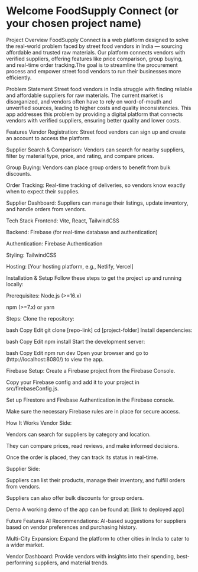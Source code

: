 # Welcome FoodSupply Connect (or your chosen project name)
Project Overview
FoodSupply Connect is a web platform designed to solve the real-world problem faced by street food vendors in India — sourcing affordable and trusted raw materials. Our platform connects vendors with verified suppliers, offering features like price comparison, group buying, and real-time order tracking.The goal is to streamline the procurement process and empower street food vendors to run their businesses more efficiently.

Problem Statement
Street food vendors in India struggle with finding reliable and affordable suppliers for raw materials. The current market is disorganized, and vendors often have to rely on word-of-mouth and unverified sources, leading to higher costs and quality inconsistencies. This app addresses this problem by providing a digital platform that connects vendors with verified suppliers, ensuring better quality and lower costs.

Features
Vendor Registration: Street food vendors can sign up and create an account to access the platform.

Supplier Search & Comparison: Vendors can search for nearby suppliers, filter by material type, price, and rating, and compare prices.

Group Buying: Vendors can place group orders to benefit from bulk discounts.

Order Tracking: Real-time tracking of deliveries, so vendors know exactly when to expect their supplies.

Supplier Dashboard: Suppliers can manage their listings, update inventory, and handle orders from vendors.

Tech Stack
Frontend: Vite, React, TailwindCSS

Backend: Firebase (for real-time database and authentication)

Authentication: Firebase Authentication

Styling: TailwindCSS

Hosting: [Your hosting platform, e.g., Netlify, Vercel]

Installation & Setup
Follow these steps to get the project up and running locally:

Prerequisites:
Node.js (>=16.x)

npm (>=7.x) or yarn

Steps:
Clone the repository:

bash
Copy
Edit
git clone [repo-link]
cd [project-folder]
Install dependencies:

bash
Copy
Edit
npm install
Start the development server:

bash
Copy
Edit
npm run dev
Open your browser and go to (http://localhost:8080/) to view the app.

Firebase Setup:
Create a Firebase project from the Firebase Console.

Copy your Firebase config and add it to your project in src/firebaseConfig.js.

Set up Firestore and Firebase Authentication in the Firebase console.

Make sure the necessary Firebase rules are in place for secure access.

How It Works
Vendor Side:

Vendors can search for suppliers by category and location.

They can compare prices, read reviews, and make informed decisions.

Once the order is placed, they can track its status in real-time.

Supplier Side:

Suppliers can list their products, manage their inventory, and fulfill orders from vendors.

Suppliers can also offer bulk discounts for group orders.

Demo
A working demo of the app can be found at: [link to deployed app]

Future Features
AI Recommendations: AI-based suggestions for suppliers based on vendor preferences and purchasing history.

Multi-City Expansion: Expand the platform to other cities in India to cater to a wider market.

Vendor Dashboard: Provide vendors with insights into their spending, best-performing suppliers, and material trends.
